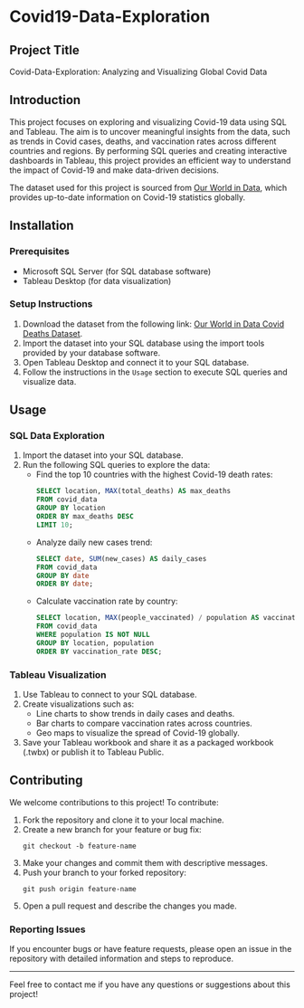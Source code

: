 # Covid19-Data-Exploration

## Project Title
Covid-Data-Exploration: Analyzing and Visualizing Global Covid Data

## Introduction
This project focuses on exploring and visualizing Covid-19 data using SQL and Tableau. The aim is to uncover meaningful insights from the data, such as trends in Covid cases, deaths, and vaccination rates across different countries and regions. By performing SQL queries and creating interactive dashboards in Tableau, this project provides an efficient way to understand the impact of Covid-19 and make data-driven decisions.

The dataset used for this project is sourced from [Our World in Data](https://ourworldindata.org/covid-deaths), which provides up-to-date information on Covid-19 statistics globally.

## Installation
### Prerequisites
- Microsoft SQL Server (for SQL database software)
- Tableau Desktop (for data visualization)

### Setup Instructions
1. Download the dataset from the following link: [Our World in Data Covid Deaths Dataset](https://ourworldindata.org/covid-deaths).
2. Import the dataset into your SQL database using the import tools provided by your database software.
3. Open Tableau Desktop and connect it to your SQL database.
4. Follow the instructions in the `Usage` section to execute SQL queries and visualize data.

## Usage
### SQL Data Exploration
1. Import the dataset into your SQL database.
2. Run the following SQL queries to explore the data:
   - Find the top 10 countries with the highest Covid-19 death rates:
     ```sql
     SELECT location, MAX(total_deaths) AS max_deaths
     FROM covid_data
     GROUP BY location
     ORDER BY max_deaths DESC
     LIMIT 10;
     ```
   - Analyze daily new cases trend:
     ```sql
     SELECT date, SUM(new_cases) AS daily_cases
     FROM covid_data
     GROUP BY date
     ORDER BY date;
     ```
   - Calculate vaccination rate by country:
     ```sql
     SELECT location, MAX(people_vaccinated) / population AS vaccination_rate
     FROM covid_data
     WHERE population IS NOT NULL
     GROUP BY location, population
     ORDER BY vaccination_rate DESC;
     ```

### Tableau Visualization
1. Use Tableau to connect to your SQL database.
2. Create visualizations such as:
   - Line charts to show trends in daily cases and deaths.
   - Bar charts to compare vaccination rates across countries.
   - Geo maps to visualize the spread of Covid-19 globally.
3. Save your Tableau workbook and share it as a packaged workbook (.twbx) or publish it to Tableau Public.

## Contributing
We welcome contributions to this project! To contribute:
1. Fork the repository and clone it to your local machine.
2. Create a new branch for your feature or bug fix:
   ```
   git checkout -b feature-name
   ```
3. Make your changes and commit them with descriptive messages.
4. Push your branch to your forked repository:
   ```
   git push origin feature-name
   ```
5. Open a pull request and describe the changes you made.

### Reporting Issues
If you encounter bugs or have feature requests, please open an issue in the repository with detailed information and steps to reproduce.

---
Feel free to contact me if you have any questions or suggestions about this project!
